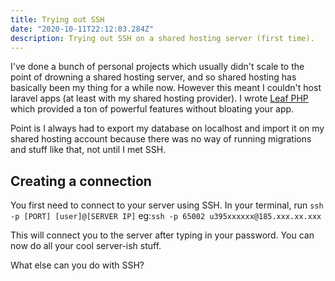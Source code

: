 ```yaml
---
title: Trying out SSH
date: "2020-10-11T22:12:03.284Z"
description: Trying out SSH on a shared hosting server (first time).
---
```


I've done a bunch of personal projects which usually didn't scale to the point of drowning a shared hosting server, and so shared hosting has basically been my thing for a while now. However this meant I couldn't host laravel apps (at least with my shared hosting provider). I wrote [Leaf PHP](https://leafphp.netlify.app) which provided a ton of powerful features without bloating your app.

Point is I always had to export my database on localhost and import it on my shared hosting account because there was no way of running migrations and stuff like that, not until I met SSH.

## Creating a connection

You first need to connect to your server using SSH. In your terminal, run `ssh -p [PORT] [user]@[SERVER IP]` eg:`ssh -p 65002 u395xxxxxx@185.xxx.xx.xxx`

This will connect you to the server after typing in your password. You can now do all your cool server-ish stuff.

What else can you do with SSH?
